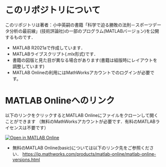# このリポジトリについて
このリポジトリは著者：小中英嗣の書籍「科学で迫る勝敗の法則－スポーツデータ分析の最前線」(技術評論社)の一部のプログラム(MATLABバージョン)を公開するものです．
- MATLAB R2021aで作成しています．
- MATLABライブスクリプト(.mlx形式)です．
- 書籍の図版と見た目が異なる場合があります(書籍は組版時にレイアウトを調整しています)
- MATLAB Onlineの利用にはMathWorksアカウントでのログインが必要です。
# MATLAB Onlineへのリンク
以下のリンクをクリックするとMATLAB Onlineにファイルをクローンして開くことができます
（無料のMathWorksアカウントが必要です．有料のMATLABライセンスは不要です）

[![Open in MATLAB Online](https://www.mathworks.com/images/responsive/global/open-in-matlab-online.svg)](https://matlab.mathworks.com/open/github/v1?repo=konakalab/sportsDataBook_MATLAB)

- 無料のMATLAB Online(basic)については以下のリンク先をご参照ください．
  https://jp.mathworks.com/products/matlab-online/matlab-online-versions.html
